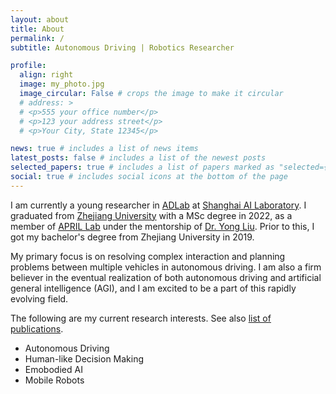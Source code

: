 ```yaml
---
layout: about
title: About
permalink: /
subtitle: Autonomous Driving | Robotics Researcher

profile:
  align: right
  image: my_photo.jpg
  image_circular: False # crops the image to make it circular
  # address: >
  # <p>555 your office number</p>
  # <p>123 your address street</p>
  # <p>Your City, State 12345</p>

news: true # includes a list of news items
latest_posts: false # includes a list of the newest posts
selected_papers: true # includes a list of papers marked as "selected={true}"
social: true # includes social icons at the bottom of the page
---
```


 I am currently a young researcher in  <a href="https://pjlab-adg.github.io/">ADLab</a> at <a href="https://www.shlab.org.cn/">Shanghai AI Laboratory</a>. I graduated from [Zhejiang University](https://www.zju.edu.cn/english/) with a MSc degree in 2022, as a member of <a href="https://april.zju.edu.cn/"> APRIL Lab</a> under the mentorship of  <a href="https://person.zju.edu.cn/yongliu">Dr. Yong Liu</a>. Prior to this, I got my bachelor's degree from Zhejiang University in 2019.

My primary focus is on resolving complex interaction and planning problems between multiple vehicles in autonomous driving. I am also a firm believer in the eventual realization of both autonomous driving and artificial general intelligence (AGI), and I am excited to be a part of this rapidly evolving field.


The following are my current research interests. See also [list of publications](/publications).

- Autonomous Driving
- Human-like Decision Making
- Emobodied AI
- Mobile Robots

